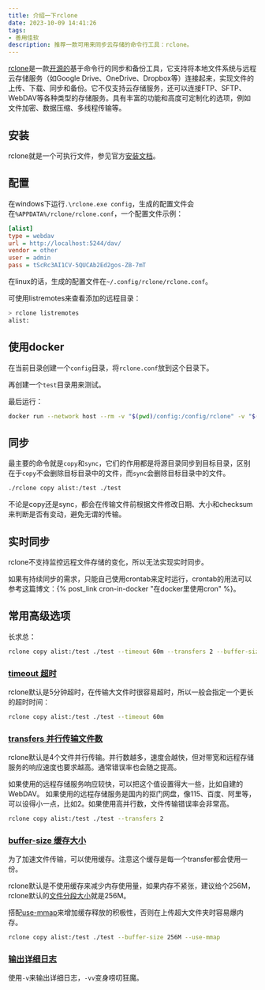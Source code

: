 ```yaml
---
title: 介绍一下rclone
date: 2023-10-09 14:41:26
tags: 
- 善用佳软
description: 推荐一款可用来同步云存储的命令行工具：rclone。
---
```

[rclone](https://rclone.org/)是一款[开源的](https://github.com/rclone/rclone)基于命令行的同步和备份工具，它支持将本地文件系统与远程云存储服务（如Google Drive、OneDrive、Dropbox等）连接起来，实现文件的上传、下载、同步和备份。它不仅支持云存储服务，还可以连接FTP、SFTP、WebDAV等各种类型的存储服务。具有丰富的功能和高度可定制化的选项，例如文件加密、数据压缩、多线程传输等。

## 安装

rclone就是一个可执行文件，参见官方[安装文档](https://rclone.org/install/)。

## 配置

在windows下运行`.\rclone.exe config`，生成的配置文件会在`%APPDATA%/rclone/rclone.conf`，一个配置文件示例：
```ini
[alist]
type = webdav
url = http://localhost:5244/dav/
vendor = other
user = admin
pass = tScRc3AI1CV-5QUCAb2Ed2gos-ZB-7mT
```

在linux的话，生成的配置文件在`~/.config/rclone/rclone.conf`。

可使用listremotes来查看添加的远程目录：
```bash
> rclone listremotes
alist:
```

## 使用docker

在当前目录创建一个`config`目录，将`rclone.conf`放到这个目录下。

再创建一个`test`目录用来测试。

最后运行：
```bash
docker run --network host --rm -v "$(pwd)/config:/config/rclone" -v "$(pwd)/test:/test" rclone/rclone copy alist:/test /test -v
```

## 同步

最主要的命令就是`copy`和`sync`，它们的作用都是将源目录同步到目标目录，区别在于`copy`不会删除目标目录中的文件，而`sync`会删除目标目录中的文件。

```bash
./rclone copy alist:/test ./test
```

不论是copy还是sync，都会在传输文件前根据文件修改日期、大小和checksum来判断是否有变动，避免无谓的传输。

## 实时同步

rclone不支持监控远程文件存储的变化，所以无法实现实时同步。

如果有持续同步的需求，只能自己使用crontab来定时运行，crontab的用法可以参考这篇博文：{% post_link cron-in-docker "在docker里使用cron" %}。

## 常用高级选项

长求总：
```bash
rclone copy alist:/test ./test --timeout 60m --transfers 2 --buffer-size 256M --use-mmap -v
```

### [timeout 超时](https://rclone.org/docs/#timeout-time)

rclone默认是5分钟超时，在传输大文件时很容易超时，所以一般会指定一个更长的超时时间：
```bash
rclone copy alist:/test ./test --timeout 60m
```

### [transfers 并行传输文件数](https://rclone.org/docs/#transfers-n)

rclone默认是4个文件并行传输。并行数越多，速度会越快，但对带宽和远程存储服务的响应速度也要求越高。通常错误率也会随之提高。

如果使用的远程存储服务响应较快，可以把这个值设置得大一些，比如自建的WebDAV。
如果使用的远程存储服务是国内的抠门网盘，像115、百度、阿里等，可以设得小一点，比如2。如果使用高并行数，文件传输错误率会非常高。

```bash
rclone copy alist:/test ./test --transfers 2
```

### [buffer-size 缓存大小](https://rclone.org/docs/#buffer-size-size)

为了加速文件传输，可以使用缓存。注意这个缓存是每一个transfer都会使用一份。

rclone默认是不使用缓存来减少内存使用量，如果内存不紧张，建议给个256M，rclone默认的[文件分段大小](https://rclone.org/docs/#multi-thread-cutoff)就是256M。

搭配[use-mmap](https://rclone.org/docs/#use-mmap)来增加缓存释放的积极性，否则在上传超大文件夹时容易爆内存。

```bash
rclone copy alist:/test ./test --buffer-size 256M --use-mmap
```

### [输出详细日志](https://rclone.org/docs/#v-vv-verbose)

使用`-v`来输出详细日志，`-vv`变身唠叨狂魔。
